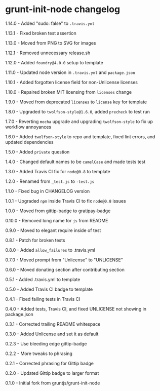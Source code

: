 # grunt-init-node changelog
1.14.0 - Added "sudo: false" to `.travis.yml`

1.13.1 - Fixed broken test assertion

1.13.0 - Moved from PNG to SVG for images

1.12.1 - Removed unnecessary release.sh

1.12.0 - Added `foundry@4.0.0` setup to template

1.11.0 - Updated node version in `.travis.yml` and `package.json`

1.10.1 - Added forgotten license field for non-Unlicense licenses

1.10.0 - Repaired broken MIT licensing from `licenses` change

1.9.0 - Moved from deprecated `licenses` to `license` key for template

1.8.0 - Upgraded to `twolfson-style@1.6.0`, added `precheck` to test run

1.7.0 - Reverting `mocha` upgrade and upgrading `twolfson-style` to fix up workflow annoyances

1.6.0 - Added `twolfson-style` to repo and template, fixed lint errors, and updated dependencies

1.5.0 - Added `private` question

1.4.0 - Changed default names to be `camelCase` and made tests test

1.3.0 - Added Travis CI fix for `node@0.8` to template

1.2.0 - Renamed from `_test.js` to `-test.js`

1.1.0 - Fixed bug in CHANGELOG version

1.0.1 - Upgraded `npm` inside Travis CI to fix `node@0.8` issues

1.0.0 - Moved from gittip-badge to gratipay-badge

0.10.0 - Removed long name for `js` from README

0.9.0 - Moved to elegant require inside of test

0.8.1 - Patch for broken tests

0.8.0 - Added `allow_failures` to .travis.yml

0.7.0 - Moved prompt from "Unlicense" to "UNLICENSE"

0.6.0 - Moved donating section after contributing section

0.5.1 - Added .travis.yml to template

0.5.0 - Added Travis CI badge to template

0.4.1 - Fixed failing tests in Travis CI

0.4.0 - Added tests, Travis CI, and fixed UNLICENSE not showing in package.json

0.3.1 - Corrected trailing README whitespace

0.3.0 - Added Unlicense and set it as default

0.2.3 - Use bleeding edge gittip-badge

0.2.2 - More tweaks to phrasing

0.2.1 - Corrected phrasing for Gittip badge

0.2.0 - Updated Gittip badge to larger format

0.1.0 - Initial fork from gruntjs/grunt-init-node
